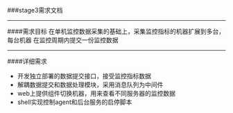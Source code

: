 ###stage3需求文档

------------------------

####需求目标
在单机监控数据采集的基础上，采集监控指标的机器扩展到多台，每台机器
在监控周期内提交一份监控数据

------------------------

####详细需求
* 开发独立部署的数据提交接口，接受监控指标数据
* 解耦数据提交和数据处理模块，采用消息队列为中间件
* web上提供组件切换机器，用来查看不同服务器的监控数据
* shell实现控制agent和后台服务的启停脚本
